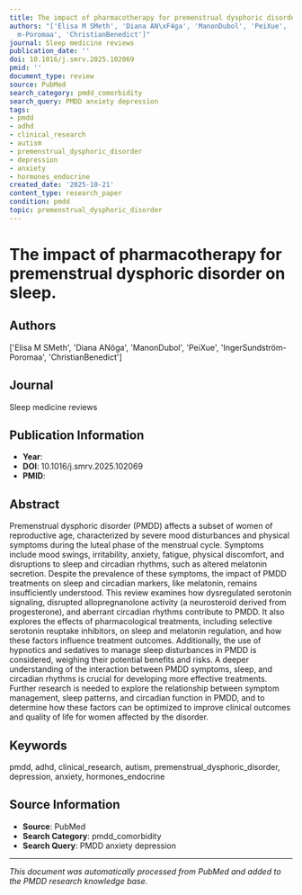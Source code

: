 ```yaml
---
title: The impact of pharmacotherapy for premenstrual dysphoric disorder on sleep.
authors: "['Elisa M SMeth', 'Diana AN\xF4ga', 'ManonDubol', 'PeiXue', 'IngerSundstr\xF6\
  m-Poromaa', 'ChristianBenedict']"
journal: Sleep medicine reviews
publication_date: ''
doi: 10.1016/j.smrv.2025.102069
pmid: ''
document_type: review
source: PubMed
search_category: pmdd_comorbidity
search_query: PMDD anxiety depression
tags:
- pmdd
- adhd
- clinical_research
- autism
- premenstrual_dysphoric_disorder
- depression
- anxiety
- hormones_endocrine
created_date: '2025-10-21'
content_type: research_paper
condition: pmdd
topic: premenstrual_dysphoric_disorder
---
```


# The impact of pharmacotherapy for premenstrual dysphoric disorder on sleep.

## Authors
['Elisa M SMeth', 'Diana ANôga', 'ManonDubol', 'PeiXue', 'IngerSundström-Poromaa', 'ChristianBenedict']

## Journal
Sleep medicine reviews

## Publication Information
- **Year**: 
- **DOI**: 10.1016/j.smrv.2025.102069
- **PMID**: 

## Abstract
Premenstrual dysphoric disorder (PMDD) affects a subset of women of reproductive age, characterized by severe mood disturbances and physical symptoms during the luteal phase of the menstrual cycle. Symptoms include mood swings, irritability, anxiety, fatigue, physical discomfort, and disruptions to sleep and circadian rhythms, such as altered melatonin secretion. Despite the prevalence of these symptoms, the impact of PMDD treatments on sleep and circadian markers, like melatonin, remains insufficiently understood. This review examines how dysregulated serotonin signaling, disrupted allopregnanolone activity (a neurosteroid derived from progesterone), and aberrant circadian rhythms contribute to PMDD. It also explores the effects of pharmacological treatments, including selective serotonin reuptake inhibitors, on sleep and melatonin regulation, and how these factors influence treatment outcomes. Additionally, the use of hypnotics and sedatives to manage sleep disturbances in PMDD is considered, weighing their potential benefits and risks. A deeper understanding of the interaction between PMDD symptoms, sleep, and circadian rhythms is crucial for developing more effective treatments. Further research is needed to explore the relationship between symptom management, sleep patterns, and circadian function in PMDD, and to determine how these factors can be optimized to improve clinical outcomes and quality of life for women affected by the disorder.

## Keywords
pmdd, adhd, clinical_research, autism, premenstrual_dysphoric_disorder, depression, anxiety, hormones_endocrine

## Source Information
- **Source**: PubMed
- **Search Category**: pmdd_comorbidity
- **Search Query**: PMDD anxiety depression

---
*This document was automatically processed from PubMed and added to the PMDD research knowledge base.*
